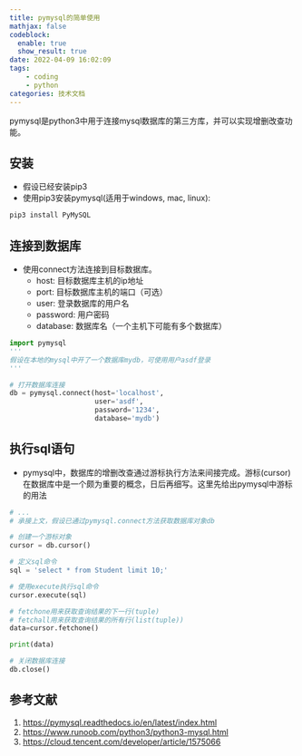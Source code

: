 ```yaml
---
title: pymysql的简单使用
mathjax: false
codeblock:
  enable: true
  show_result: true
date: 2022-04-09 16:02:09
tags:
    - coding
    - python
categories: 技术文档
---
```


pymysql是python3中用于连接mysql数据库的第三方库，并可以实现增删改查功能。

<!--more-->
## 安装
- 假设已经安装pip3
- 使用pip3安装pymysql(适用于windows, mac, linux):
```python
pip3 install PyMySQL
```

## 连接到数据库
- 使用connect方法连接到目标数据库。
  - host: 目标数据库主机的ip地址
  - port: 目标数据库主机的端口（可选）
  - user: 登录数据库的用户名
  - password: 用户密码
  - database: 数据库名（一个主机下可能有多个数据库）

```python
import pymysql
'''
假设在本地的mysql中开了一个数据库mydb，可使用用户asdf登录
'''

# 打开数据库连接
db = pymysql.connect(host='localhost',
                     user='asdf',
                     password='1234',
                     database='mydb')
```

## 执行sql语句  
- pymysql中，数据库的增删改查通过游标执行方法来间接完成。游标(cursor)在数据库中是一个颇为重要的概念，日后再细写。这里先给出pymysql中游标的用法

```python
# ...
# 承接上文，假设已通过pymysql.connect方法获取数据库对象db

# 创建一个游标对象
cursor = db.cursor()

# 定义sql命令
sql = 'select * from Student limit 10;'

# 使用execute执行sql命令
cursor.execute(sql)

# fetchone用来获取查询结果的下一行(tuple)
# fetchall用来获取查询结果的所有行(list(tuple))
data=cursor.fetchone()

print(data)

# 关闭数据库连接
db.close()
```

## 参考文献
1. https://pymysql.readthedocs.io/en/latest/index.html
2. https://www.runoob.com/python3/python3-mysql.html
3. https://cloud.tencent.com/developer/article/1575066

<section class="post-full-comments">
    <link rel="stylesheet" href="https://cdn.jsdelivr.net/npm/gitalk@1/dist/gitalk.css">
    <script src="https://cdn.jsdelivr.net/npm/gitalk@1/dist/gitalk.min.js"></script>
    <div id="gitalk-container"></div>
    <script>
        var gitalk = new Gitalk({
            clientID: 'e1bbf465a324641f76ce',
            clientSecret: 'f73c0bc3c19755d1c0d886c0d8791cad24509c9a',
            repo: 'LiJT-Daily-Comments',
            owner: 'CSLiJT',
            admin: ['CSLiJT'], //这里可以填写具有写权限的用户名列表，用来初始化Issues的
            id: md5(document.title),
            distractionFreeMode: false // Facebook-like distraction free mode
        });
        gitalk.render('gitalk-container');
    </script>
</section>